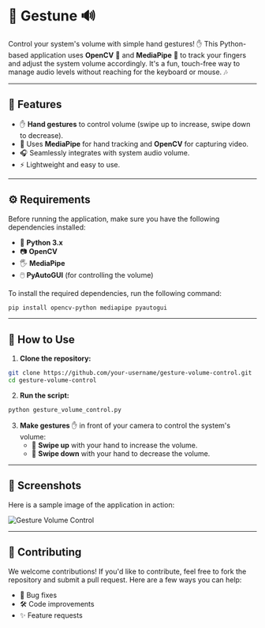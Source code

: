 # 🤚 **Gestune** 🔊

Control your system's volume with simple hand gestures! ✋ This Python-based application uses **OpenCV** 📸 and **MediaPipe** 🤖 to track your fingers and adjust the system volume accordingly. It's a fun, touch-free way to manage audio levels without reaching for the keyboard or mouse. 🎶

---

## 🚀 Features

- ✋ **Hand gestures** to control volume (swipe up to increase, swipe down to decrease).
- 🤖 Uses **MediaPipe** for hand tracking and **OpenCV** for capturing video.
- 🎧 Seamlessly integrates with system audio volume.
- ⚡ Lightweight and easy to use.

---

## ⚙️ Requirements

Before running the application, make sure you have the following dependencies installed:

- 🐍 **Python 3.x**
- 📷 **OpenCV**
- 🖐️ **MediaPipe**
- 🖱️ **PyAutoGUI** (for controlling the volume)
  
To install the required dependencies, run the following command:

```bash
pip install opencv-python mediapipe pyautogui
```

---

## 📝 How to Use

1. **Clone the repository:**

```bash
git clone https://github.com/your-username/gesture-volume-control.git
cd gesture-volume-control
```

2. **Run the script:**

```bash
python gesture_volume_control.py
```

3. **Make gestures** ✋ in front of your camera to control the system's volume:
    - 🔼 **Swipe up** with your hand to increase the volume.
    - 🔽 **Swipe down** with your hand to decrease the volume.

---

## 📸 Screenshots

Here is a sample image of the application in action:

![Gesture Volume Control](path/to/your/image.png)

---

## 🤝 Contributing

We welcome contributions! If you'd like to contribute, feel free to fork the repository and submit a pull request. Here are a few ways you can help:
- 🐞 Bug fixes
- 🛠️ Code improvements
- ✨ Feature requests
